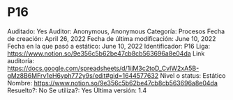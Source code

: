 # P16

Auditado: Yes
Auditor: Anonymous, Anonymous
Categoría: Procesos
Fecha de creación: April 26, 2022
Fecha de última modificación: June 10, 2022
Fecha en la que pasó a estático: June 10, 2022
Identificador: P16
Liga: https://www.notion.so/9e356c5b62be47cb8cb563696a8e04da 
Link auditoría: https://docs.google.com/spreadsheets/d/1ijM3c2toD_CvIW2xA5B-gMz8B6MFrv1eH6yph772y9s/edit#gid=1644577632
Nivel o status: Estático
Nombre: https://www.notion.so/9e356c5b62be47cb8cb563696a8e04da 
Resuelto?: No
Se utiliza?: Yes
Última versión: 1.4
